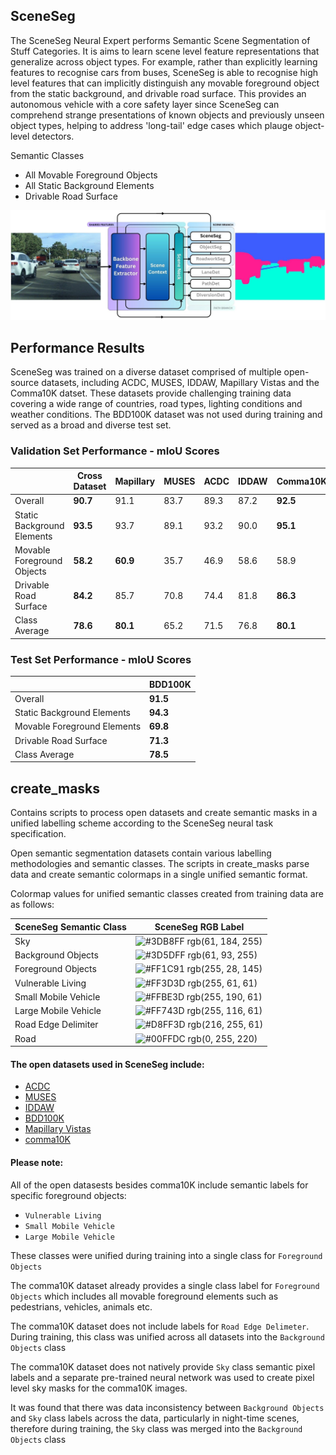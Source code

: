 ## SceneSeg
The SceneSeg Neural Expert performs Semantic Scene Segmentation of Stuff Categories. It is aims to learn scene level feature representations that generalize across object types. For example, rather than explicitly learning features to recognise cars from buses, SceneSeg is able to recognise high level features that can implicitly distinguish any movable foreground object from the static background, and drivable road surface. This provides an autonomous vehicle with a core safety layer since SceneSeg can comprehend strange presentations of known objects and previously unseen object types, helping to address 'long-tail' edge cases which plauge object-level detectors.

Semantic Classes

- All Movable Foreground Objects
- All Static Background Elements
- Drivable Road Surface

![SceneSeg Network Diagram](../Diagrams/SceneSeg.jpg)

## Performance Results
SceneSeg was trained on a diverse dataset comprised of multiple open-source datasets, including ACDC, MUSES, IDDAW, Mapillary Vistas and the Comma10K datset. These datasets provide challenging training data covering a wide range of countries, road types, lighting conditions and weather conditions. The BDD100K dataset was not used during training and served as a broad and diverse test set.

### Validation Set Performance - mIoU Scores
|| Cross Dataset | Mapillary| MUSES | ACDC | IDDAW | Comma10K |
|--------|---------------|------------------|-------|------|-------|----------|
| Overall | **90.7** | 91.1 | 83.7 | 89.3 | 87.2 | **92.5** |
| Static Background Elements | **93.5** | 93.7 | 89.1 | 93.2 | 90.0 | **95.1** |
| Movable Foreground Objects | **58.2** | **60.9** | 35.7 | 46.9 | 58.6 | 58.9 |
| Drivable Road Surface | **84.2** | 85.7 | 70.8 | 74.4 | 81.8 | **86.3** |
| Class Average | **78.6** | **80.1** | 65.2 | 71.5 | 76.8 | **80.1** |

### Test Set Performance - mIoU Scores
|| BDD100K |
|-|---------|
| Overall | **91.5** |
| Static Background Elements | **94.3** |
| Movable Foreground Elements | **69.8** |
| Drivable Road Surface | **71.3** |
| Class Average | **78.5** |

## create_masks

Contains scripts to process open datasets and create semantic masks in a unified labelling scheme according to the SceneSeg neural task specification. 

Open semantic segmentation datasets contain various labelling methodologies and semantic classes. The scripts in create_masks parse data and create semantic colormaps in a single unified semantic format.

Colormap values for unified semantic classes created from training data are as follows:

| SceneSeg Semantic Class             | SceneSeg RGB Label                             |
| ----------------- | ------------------------------------------------------------------ |
| Sky | ![#3DB8FF](https://via.placeholder.com/10/3DB8FF?text=+) rgb(61, 184, 255)|
| Background Objects | ![#3D5DFF](https://via.placeholder.com/10/3D5DFF?text=+) rgb(61, 93, 255)|
| Foreground Objects | ![#FF1C91](https://via.placeholder.com/10/FF1C91?text=+) rgb(255, 28, 145) |
| Vulnerable Living | ![#FF3D3D](https://via.placeholder.com/10/FF3D3D?text=+) rgb(255, 61, 61)|
| Small Mobile Vehicle | ![#FFBE3D](https://via.placeholder.com/10/FFBE3D?text=+) rgb(255, 190, 61)|
| Large Mobile Vehicle | ![#FF743D](https://via.placeholder.com/10/FF743D?text=+) rgb(255, 116, 61) |
| Road Edge Delimiter | ![#D8FF3D](https://via.placeholder.com/10/D8FF3D?text=+) rgb(216, 255, 61)|
| Road | ![#00FFDC](https://via.placeholder.com/10/00FFDC?text=+) rgb(0, 255, 220) |

#### The open datasets used in SceneSeg include:
- [ACDC](https://acdc.vision.ee.ethz.ch/)
- [MUSES](https://muses.vision.ee.ethz.ch/)
- [IDDAW](https://iddaw.github.io/)
- [BDD100K](https://www.vis.xyz/bdd100k/)
- [Mapillary Vistas](https://www.mapillary.com/dataset/vistas)
- [comma10K](https://github.com/commaai/comma10k)

#### Please note: 
All of the open datasests besides comma10K include semantic labels for specific foreground objects:
- `Vulnerable Living`
- `Small Mobile Vehicle`
- `Large Mobile Vehicle`

These classes were unified during training into a single class for `Foreground Objects`

The comma10K dataset already provides a single class label for `Foreground Objects` which includes all movable foreground elements such as pedestrians, vehicles, animals etc. 

The comma10K dataset does not include labels for `Road Edge Delimeter`. During training, this class was unified across all datasets into the `Background Objects` class

The comma10K dataset does not natively provide `Sky` class semantic pixel labels and a separate pre-trained neural network was used to create pixel level sky masks for the comma10K images.

It was found that there was data inconsistency between `Background Objects` and `Sky` class labels across the data, particularly in night-time scenes, therefore during training, the `Sky` class was merged into the `Background Objects` class